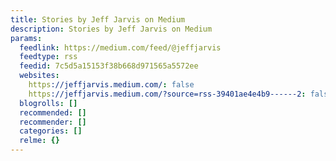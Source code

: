 ```yaml
---
title: Stories by Jeff Jarvis on Medium
description: Stories by Jeff Jarvis on Medium
params:
  feedlink: https://medium.com/feed/@jeffjarvis
  feedtype: rss
  feedid: 7c5d5a15153f38b668d971565a5572ee
  websites:
    https://jeffjarvis.medium.com/: false
    https://jeffjarvis.medium.com/?source=rss-39401ae4e4b9------2: false
  blogrolls: []
  recommended: []
  recommender: []
  categories: []
  relme: {}
---
```

